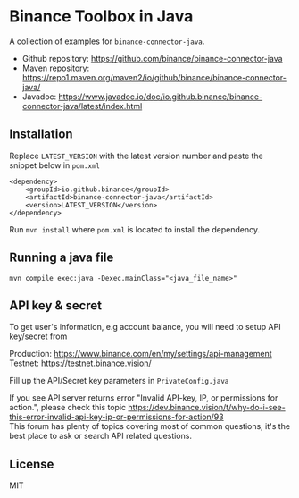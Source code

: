 # Binance Toolbox in Java

A collection of examples for `binance-connector-java`.

- Github repository: https://github.com/binance/binance-connector-java
- Maven repository: https://repo1.maven.org/maven2/io/github/binance/binance-connector-java/
- Javadoc: https://www.javadoc.io/doc/io.github.binance/binance-connector-java/latest/index.html

## Installation

Replace `LATEST_VERSION` with the latest version number and paste the snippet below in `pom.xml`
```
<dependency>
    <groupId>io.github.binance</groupId>
    <artifactId>binance-connector-java</artifactId>
    <version>LATEST_VERSION</version>
</dependency>
```
Run `mvn install` where `pom.xml` is located to install the dependency.

## Running a java file

`mvn compile exec:java -Dexec.mainClass="<java_file_name>"`

## API key & secret

To get user's information, e.g account balance, you will need to setup API key/secret from

Production: https://www.binance.com/en/my/settings/api-management
<br>
Testnet: https://testnet.binance.vision/


Fill up the API/Secret key parameters in `PrivateConfig.java`

If you see API server returns error "Invalid API-key, IP, or permissions for action.", please check this topic https://dev.binance.vision/t/why-do-i-see-this-error-invalid-api-key-ip-or-permissions-for-action/93 <br/>
This forum has plenty of topics covering most of common questions, it's the best place to ask or search API related questions.

## License

MIT